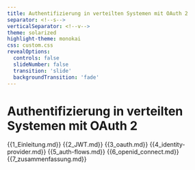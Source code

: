 ```yaml
---
title: Authentifizierung in verteilten Systemen mit OAuth 2
separator: <!--s-->
verticalSeparator: <!--v-->
theme: solarized
highlight-theme: monokai
css: custom.css
revealOptions:
  controls: false
  slideNumber: false
  transition: 'slide'
  backgroundTransition: 'fade'
---
```


# Authentifizierung in verteilten Systemen mit OAuth 2

{{1_Einleitung.md}}
{{2_JWT.md}}
{{3_oauth.md}}
{{4_identity-provider.md}}
{{5_auth-flows.md}}
{{6_openid_connect.md}}
{{7_zusammenfassung.md}}
